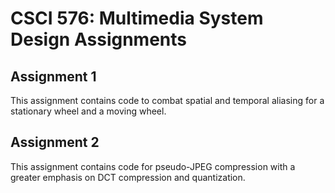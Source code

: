 # CSCI 576: Multimedia System Design Assignments

Assignment 1
------------
This assignment contains code to combat spatial and temporal aliasing for a stationary wheel and a moving wheel.

Assignment 2
------------
This assignment contains code for pseudo-JPEG compression with a greater emphasis on DCT compression and quantization.
